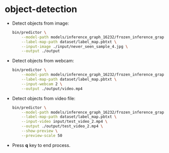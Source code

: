 #  object-detection


* Detect objects from image:

    ```bash
    bin/predictor \
        --model-path models/inference_graph_16232/frozen_inference_graph.pb \
        --label-map-path dataset/label_map.pbtxt \
        --input-image ./input/never_seen_sample_4.jpg \
        --output ./output
    ```

* Detect objects from webcam:

    ```bash
    bin/predictor \
        --model-path models/inference_graph_16232/frozen_inference_graph.pb \
        --label-map-path dataset/label_map.pbtxt \
        --input-webcam 2 \
        --output ./output/video.mp4
    ```

* Detect objects from video file:

    ```bash
    bin/predictor \
        --model-path models/inference_graph_16232/frozen_inference_graph.pb \
        --label-map-path dataset/label_map.pbtxt \
        --input-video input/test_video_2.mp4 \
        --output ./output/test_video_2.mp4 \
        --show-preview \
        --preview-scale 50
    ```

* Press **q** key to end process.
